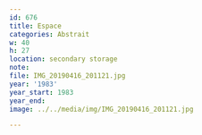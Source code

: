 ```yaml
---
id: 676
title: Espace
categories: Abstrait
w: 40
h: 27
location: secondary storage
note:
file: IMG_20190416_201121.jpg
year: '1983'
year_start: 1983
year_end:
image: ../../media/img/IMG_20190416_201121.jpg

---
```

